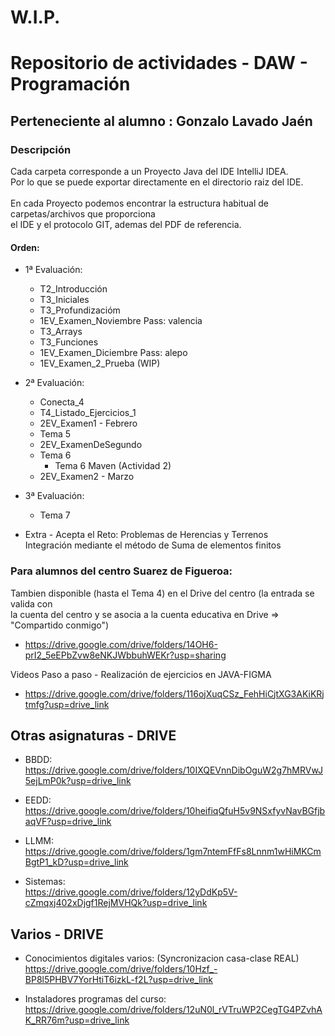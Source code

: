 #   W.I.P.

# Repositorio de actividades - DAW - Programación
## Perteneciente al alumno : Gonzalo Lavado Jaén

### Descripción
Cada carpeta corresponde a un Proyecto Java del IDE IntelliJ IDEA.<br>
Por lo que se puede exportar directamente en el directorio raiz del IDE.<br>
<br>
En cada Proyecto podemos encontrar la estructura habitual de carpetas/archivos que proporciona<br>
el IDE y el protocolo GIT, ademas del PDF de referencia.<br>

#### Orden:<br>
   + 1ª Evaluación:
      + T2_Introducción
      + T3_Iniciales
      + T3_Profundizacióm
      + 1EV_Examen_Noviembre   Pass: valencia
      + T3_Arrays
      + T3_Funciones
      + 1EV_Examen_Diciembre   Pass: alepo
      + 1EV_Examen_2_Prueba (WIP)
        
   + 2ª Evaluación:
      + Conecta_4
      + T4_Listado_Ejercicios_1
      + 2EV_Examen1 - Febrero
      + Tema 5
      + 2EV_ExamenDeSegundo
      + Tema 6
         + Tema 6 Maven (Actividad 2)
      + 2EV_Examen2 - Marzo

   + 3ª Evaluación:
      + Tema 7

   + Extra - Acepta el Reto: Problemas de Herencias y Terrenos<br>
      Integración mediante el método de Suma de elementos finitos<br>

### Para alumnos del centro Suarez de Figueroa:<br>
   
   Tambien disponible (hasta el Tema 4) en el Drive del centro (la entrada se valida con<br>
   la cuenta del centro y se asocia a la cuenta educativa en Drive => "Compartido conmigo")<br>
   
   + https://drive.google.com/drive/folders/14OH6-prI2_5eEPbZvw8eNKJWbbuhWEKr?usp=sharing

   Videos Paso a paso - Realización de ejercicios en JAVA-FIGMA
   + https://drive.google.com/drive/folders/116ojXuqCSz_FehHiCjtXG3AKiKRjtmfg?usp=drive_link

## Otras asignaturas - DRIVE
   
   + BBDD:<br>
      https://drive.google.com/drive/folders/10IXQEVnnDibOguW2g7hMRVwJ5ejLmP0k?usp=drive_link

   + EEDD:<br>
      https://drive.google.com/drive/folders/10heifiqQfuH5v9NSxfyvNavBGfjbaqVF?usp=drive_link

   + LLMM:<br>
      https://drive.google.com/drive/folders/1gm7ntemFfFs8Lnnm1wHiMKCmBgtP1_kD?usp=drive_link

   + Sistemas:<br>
      https://drive.google.com/drive/folders/12yDdKp5V-cZmqxj402xDjgf1RejMVHQk?usp=drive_link

## Varios - DRIVE

   + Conocimientos digitales varios: (Syncronizacion casa-clase REAL)<br>
      https://drive.google.com/drive/folders/10Hzf_-BP8l5PHBV7YorHtiT6izkL-f2L?usp=drive_link

   + Instaladores programas del curso:<br>
      https://drive.google.com/drive/folders/12uN0l_rVTruWP2CegTG4PZvhAK_RR76m?usp=drive_link